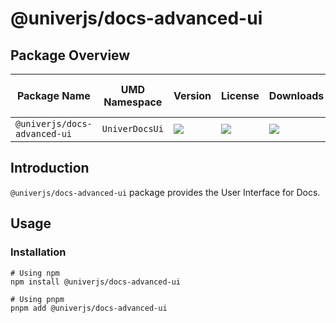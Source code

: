 # @univerjs/docs-advanced-ui

## Package Overview

| Package Name | UMD Namespace | Version | License | Downloads | Contains CSS | Contains i18n locales |
| --- | --- | --- | --- | --- | :---: | :---: |
| `@univerjs/docs-advanced-ui` | `UniverDocsUi` | [![][npm-version-shield]][npm-version-link] | ![][npm-license-shield] | ![][npm-downloads-shield] | ⭕️ | ⭕️ |

## Introduction

`@univerjs/docs-advanced-ui` package provides the User Interface for Docs.

## Usage

### Installation

```shell
# Using npm
npm install @univerjs/docs-advanced-ui

# Using pnpm
pnpm add @univerjs/docs-advanced-ui
```

<!-- Links -->
[npm-version-shield]: https://img.shields.io/npm/v/@univerjs/docs-advanced-ui?style=flat-square
[npm-version-link]: https://npmjs.com/package/@univerjs/docs-advanced-ui
[npm-license-shield]: https://img.shields.io/npm/l/@univerjs/docs-advanced-ui?style=flat-square
[npm-downloads-shield]: https://img.shields.io/npm/dm/@univerjs/docs-advanced-ui?style=flat-square
